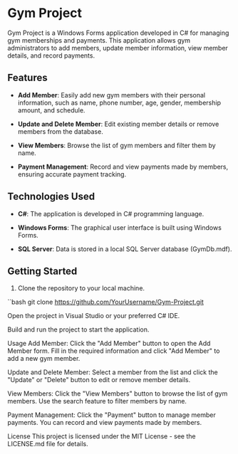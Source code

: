 # Gym Project

Gym Project is a Windows Forms application developed in C# for managing gym memberships and payments. This application allows gym administrators to add members, update member information, view member details, and record payments.

## Features

- **Add Member**: Easily add new gym members with their personal information, such as name, phone number, age, gender, membership amount, and schedule.

- **Update and Delete Member**: Edit existing member details or remove members from the database.

- **View Members**: Browse the list of gym members and filter them by name.

- **Payment Management**: Record and view payments made by members, ensuring accurate payment tracking.

## Technologies Used

- **C#**: The application is developed in C# programming language.

- **Windows Forms**: The graphical user interface is built using Windows Forms.

- **SQL Server**: Data is stored in a local SQL Server database (GymDb.mdf).

## Getting Started

1. Clone the repository to your local machine.


  ``bash
  git clone https://github.com/YourUsername/Gym-Project.git

Open the project in Visual Studio or your preferred C# IDE.

Build and run the project to start the application.

Usage
Add Member: Click the "Add Member" button to open the Add Member form. Fill in the required information and click "Add Member" to add a new gym member.

Update and Delete Member: Select a member from the list and click the "Update" or "Delete" button to edit or remove member details.

View Members: Click the "View Members" button to browse the list of gym members. Use the search feature to filter members by name.

Payment Management: Click the "Payment" button to manage member payments. You can record and view payments made by members.

License
This project is licensed under the MIT License - see the LICENSE.md file for details.
